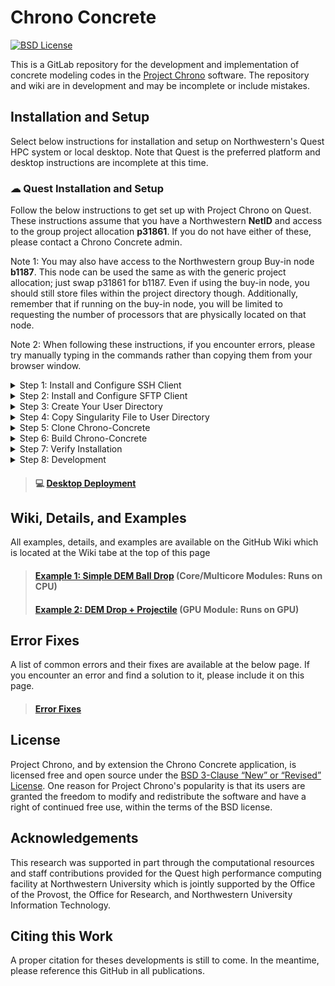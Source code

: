 # Chrono Concrete

&#x20;[![BSD License](http://www.projectchrono.org/assets/logos/chrono-bsd.svg)](LICENSE)

This is a GitLab repository for the development and implementation of concrete modeling codes in the [Project Chrono](https://www.projectchrono.org) software. The repository and wiki are in development and may be incomplete or include mistakes.

## Installation and Setup

Select below instructions for installation and setup on Northwestern's Quest HPC system or local desktop. Note that Quest is the preferred platform and desktop instructions are incomplete at this time.

### ☁ Quest Installation and Setup

Follow the below instructions to get set up with Project Chrono on Quest. These instructions assume that you have a Northwestern **NetID** and access to the group project allocation **p31861**. If you do not have either of these, please contact a Chrono Concrete admin.

Note 1: You may also have access to the Northwestern group Buy-in node **b1187**. This node can be used the same as with the generic project allocation; just swap p31861 for b1187. Even if using the buy-in node, you should still store files within the project directory though. Additionally, remember that if running on the buy-in node, you will be limited to requesting the number of processors that are physically located on that node.

Note 2: When following these instructions, if you encounter errors, please try manually typing in the commands rather than copying them from your browser window.

<details>

<summary>Step 1: Install and Configure SSH Client </summary>

Install an SSH Client

* Any SSH client should work, but we recommend PuTTY
* Download and install PuTTY from [https://www.putty.org/](https://www.putty.org/)
* After installation open PuTTY. Within the PuTTY Configuration window:
  * Enter '**quest.northwestern.edu**' for Host Name
  * Enter '**22**' for Port&#x20;
  * Enter '**Quest**' for Saved Sessions
  * Click **Save**
  * Click **Quest** which should not be added to the Session list
  * Click **Open**
* A new SSH window will open. In this window login with your Northwestern NetID and password

</details>

<details>

<summary>Step 2: Install and Configure SFTP Client</summary>

Install an SFTP Client

* Any SFTP client should work, but we recommend FileZilla
* Download and install FileZilla Client from [https://filezilla-project.org/](https://filezilla-project.org/)
* After installation open FileZilla. Within the FileZilla window:
  * Click **File** and then **Site Manager...**
  * In the opened window click **New Site** and enter 'Quest' for the name
  * Enter '**quest.northwestern.edu**' for Host&#x20;
  * Enter '**22**' for Port&#x20;
  * Enter your NetID for **User** and password for **Password**
  * Click **New Bookmark** and enter 'Projects' for the name
  * Choose any Local directory that you want
  * Enter '**/projects/p31861**' for Remote directory
  * Click **OK**
  * Click **File** and then **Site Manager...**
  * Click **Connect**
* The remote site on the right side of your window should automatically connect to the Quest Project Chrono Project and you should see a folder called **Singularity Container**

</details>

<details>

<summary>Step 3: Create Your User Directory</summary>

Create a directory for all of your developments and testing. No files/folders should be created or changed at the top-most '/projects/p31861' directory.

* Within FileZilla, enter the **Users** folder&#x20;
* Right click in the '/projects/p31861/Users' folder and select **Create Directory and Enter It**
* Name the folder with your name in the following format **LastnameFirstname**

</details>

<details>

<summary>Step 4: Copy Singularity File to User Directory</summary>

Copy the SIF file into your User Directory

* In the SSH window run the following command, being sure to replace **LastnameFirstname** with your correct directory name

<pre><code><strong>cp /projects/p31861/SingularityContainer/project-chrono-dependencies.sif /projects/p31861/Users/LastnameFirstname 
</strong></code></pre>

</details>

<details>

<summary>Step 5: Clone Chrono-Concrete</summary>

Clone the Project Chrono GitHub into your User Directory

* In the SSH window cd into your User Directory with the following command, being sure to replace **LastnameFirstname** with your correct directory name&#x20;

<pre><code><strong>cd /projects/p31861/Users/LastnameFirstname
</strong></code></pre>

* Clone the GitHub project here with the following command

```
git clone https://github.com/Concrete-Chrono-Development/chrono-concrete.git
```

* Pull updates to GitHub project - Make sure to manually type in these commands or they may not work when copy-pasted.

```
cd chrono-concrete
git pull https://github.com/Concrete-Chrono-Development/chrono-concrete.git
git submodule init​
git submodule update
```

</details>

<details>

<summary>Step 6: Build Chrono-Concrete</summary>

Copy example make script, edit, and build Project Chrono

* Copy example make script to User Directory, being sure to replace **LastnameFirstname** with your correct directory name&#x20;

<pre><code><strong>cp /projects/p31861/ExampleScripts/submit_chrono_make.sh /projects/p31861/Users/LastnameFirstname 
</strong></code></pre>

* Navigate to the newly copied 'submit\_chrono\_make.sh' file in FileZilla and double-click on it to edit. Change all instances of **LastnameFirstname** in the file to your appropriate directory and save/upload editted file back to Quest
* In your SSH client navigate to your User Directory and run the following command to submit job

```
sbatch submit_chrono_make.sh
```

You can check the status of your job with the command, being sure to replace **NetID** with your NetID:

```
squeue -u NetID
```

Once the job has completed, proceed to Step 7.

</details>

<details>

<summary>Step 7: Verify Installation</summary>

Verify proper installation of Chrono-Concrete by running a test job with MPI

* Copy example make script to User Directory, being sure to replace **LastnameFirstname** with your correct directory name&#x20;

```
cp /projects/p31861/ExampleScripts/example_submit_mpi.sh /projects/p31861/Users/LastnameFirstname 
```

* Navigate to the newly copied 'submit\_chrono\_make.sh' file in FileZilla and double-click on it to edit. Change all instances of **LastnameFirstname** in the file to your appropriate directory and save/upload editted file back to Quest
* Make an output directory, being sure to replace **LastnameFirstname** with your correct directory name&#x20;

```
mkdir /projects/p31861/Users/LastnameFirstname/outdir
```

* In your SSH client navigate to your User Directory and run the following command to submit job

```
sbatch example_submit_mpi.sh
```

You can check the status of your job with the command, being sure to replace **NetID** with your NetID:

```
squeue -u NetID
```

Once the job has completed, open the outlog file in your User Directory and confirm that the simulation ran. Then navigate to the output directory (./outdir/TestJob) and confirm that several .csv files were created.&#x20;

</details>

<details>

<summary>Step 8: Development</summary>

Code within the chrono-concrete directory can be developed as needed and be pushed/pulled to the GitHub. Please read online about how git works so that you ensure you are properly developing with everyone else.&#x20;

You can modify/copy the example .sh scripts and outdir in your User Directory to help your developments.

Please **do not** edit any files outside of your User Directory.

</details>


> #### :computer: [Desktop Deployment](wiki/usage-instructions/installation-and-setup-1.md)

## Wiki, Details, and Examples

All examples, details, and examples are available on the GitHub Wiki which is located at the Wiki tabe at the top of this page

> #### [Example 1: Simple DEM Ball Drop](wiki/examples/example-1-simple-dem-ball-drop.md) (Core/Multicore Modules: Runs on CPU)
>
> #### [Example 2: DEM Drop + Projectile](wiki/examples/example-1-simple-dem-ball-drop-1.md) (GPU Module: Runs on GPU)&#x20;

## Error Fixes

A list of common errors and their fixes are available at the below page. If you encounter an error and find a solution to it, please include it on this page.

> #### [Error Fixes](./#error-fixes)

## License

Project Chrono, and by extension the Chrono Concrete application, is licensed free and open source under the [BSD 3-Clause “New” or “Revised” License](https://choosealicense.com/licenses/bsd-3-clause/). One reason for Project Chrono's popularity is that its users are granted the freedom to modify and redistribute the software and have a right of continued free use, within the terms of the BSD license.

## Acknowledgements

This research was supported in part through the computational resources and staff contributions provided for the Quest high performance computing facility at Northwestern University which is jointly supported by the Office of the Provost, the Office for Research, and Northwestern University Information Technology.

## Citing this Work

A proper citation for theses developments is still to come. In the meantime, please reference this GitHub in all publications.
